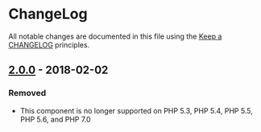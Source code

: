 # ChangeLog

All notable changes are documented in this file using the [Keep a CHANGELOG](http://keepachangelog.com/) principles.

## [2.0.0] - 2018-02-02

### Removed

* This component is no longer supported on PHP 5.3, PHP 5.4, PHP 5.5, PHP 5.6, and PHP 7.0

[2.0.0]: https://github.com/sebastianbergmann/diff/compare/1.0.9...2.0.0
